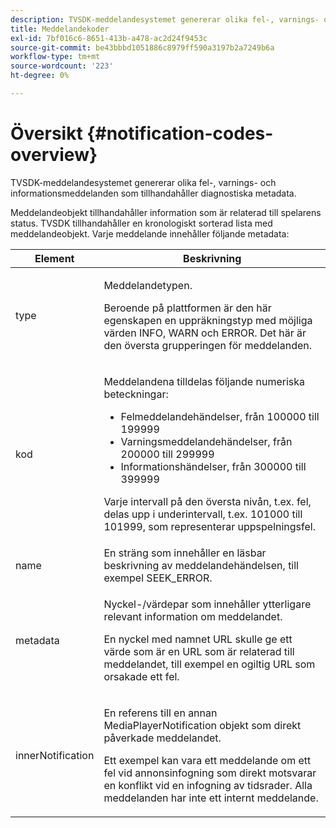 ```yaml
---
description: TVSDK-meddelandesystemet genererar olika fel-, varnings- och informationsmeddelanden som tillhandahåller diagnostiska metadata.
title: Meddelandekoder
exl-id: 7bf016c6-8651-413b-a478-ac2d24f9453c
source-git-commit: be43bbbd1051886c8979ff590a3197b2a7249b6a
workflow-type: tm+mt
source-wordcount: '223'
ht-degree: 0%

---
```


# Översikt {#notification-codes-overview}

TVSDK-meddelandesystemet genererar olika fel-, varnings- och informationsmeddelanden som tillhandahåller diagnostiska metadata.

Meddelandeobjekt tillhandahåller information som är relaterad till spelarens status. TVSDK tillhandahåller en kronologiskt sorterad lista med meddelandeobjekt. Varje meddelande innehåller följande metadata:

<table frame="all" colsep="1" rowsep="1" id="table_1A32EFFE1834438D8261886EC9D7250D"> 
 <thead> 
  <tr rowsep="1"> 
   <th colname="1" class="entry"> Element </th> 
   <th colname="2" class="entry"> Beskrivning </th> 
  </tr> 
 </thead>
 <tbody> 
  <tr rowsep="1"> 
   <td colname="1"><span class="codeph"> type</span> </td> 
   <td colname="2"> <p>Meddelandetypen. </p> <p>Beroende på plattformen är den här egenskapen en uppräkningstyp med möjliga värden INFO, WARN och ERROR. Det här är den översta grupperingen för meddelanden. </p> </td> 
  </tr> 
  <tr rowsep="1"> 
   <td colname="1"> <span class="codeph"> kod</span> </td> 
   <td colname="2"> <p>Meddelandena tilldelas följande numeriska beteckningar: 
     <ul id="ul_A86BF89D6B3B410E81FAD718D3C4A9F0"> 
      <li id="li_8180972D704C40098723734DD4B45643">Felmeddelandehändelser, från 100000 till 199999 </li> 
      <li id="li_0EC29EA5F0034E5EBFEF8E68A6498D39">Varningsmeddelandehändelser, från 200000 till 299999 </li> 
      <li id="li_189A53D3D7EF4960A521AB04D00DCF70">Informationshändelser, från 300000 till 399999 </li> 
     </ul> </p> <p>Varje intervall på den översta nivån, t.ex. fel, delas upp i underintervall, t.ex. 101000 till 101999, som representerar uppspelningsfel. </p> </td> 
  </tr> 
  <tr rowsep="1"> 
   <td colname="1"><span class="codeph"> name</span> </td> 
   <td colname="2">En sträng som innehåller en läsbar beskrivning av meddelandehändelsen, till exempel <span class="codeph"> SEEK_ERROR</span>. </td> 
  </tr> 
  <tr rowsep="1"> 
   <td colname="1"><span class="codeph"> metadata</span> </td> 
   <td colname="2"> <p>Nyckel-/värdepar som innehåller ytterligare relevant information om meddelandet. </p> <p>En nyckel med namnet <span class="codeph"> URL</span> skulle ge ett värde som är en URL som är relaterad till meddelandet, till exempel en ogiltig URL som orsakade ett fel. </p> </td> 
  </tr> 
  <tr rowsep="0"> 
   <td colname="1"><span class="codeph"> innerNotification</span> </td> 
   <td colname="2"> <p>En referens till en annan <span class="codeph"> MediaPlayerNotification</span> objekt som direkt påverkade meddelandet. </p> <p>Ett exempel kan vara ett meddelande om ett fel vid annonsinfogning som direkt motsvarar en konflikt vid en infogning av tidsrader. Alla meddelanden har inte ett internt meddelande. </p> </td> 
  </tr> 
 </tbody> 
</table>
